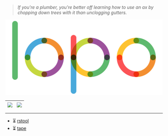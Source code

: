 > _If you're a plumber, you're better off learning how to use an ax by chopping down trees with it than unclogging
gutters._

![](./lopo_animate.svg)

| <img align="center" src="https://github-readme-stats.vercel.app/api?username=lopo12123&show_icons=true&hide_border=true" /> | <img align="center" src="https://github-readme-stats.vercel.app/api/top-langs/?username=lopo12123&layout=compact&hide_border=true" /> |
|-----------------------------------------------------------------------------------------------------------------------------|---------------------------------------------------------------------------------------------------------------------------------------|

---

- ⏳ [rstool](https://github.com/lopo12123/rstool)
- ⏳ [tape](https://github.com/lopo12123/tape)

[//]: # (- ⏳ homepage)